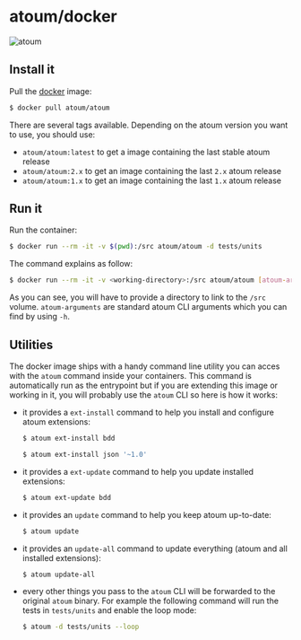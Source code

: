 # atoum/docker

![atoum](http://downloads.atoum.org/images/logo.png)

## Install it

Pull the [docker](https://www.docker.com/) image:

```sh
$ docker pull atoum/atoum
```

There are several tags available. Depending on the atoum version you want to use, you should use:

* `atoum/atoum:latest` to get a image containing the last stable atoum release
* `atoum/atoum:2.x` to get an image containing the last `2.x` atoum release
* `atoum/atoum:1.x` to get an image containing the last `1.x` atoum release

## Run it

Run the container:

```sh
$ docker run --rm -it -v $(pwd):/src atoum/atoum -d tests/units
```

The command explains as follow:

```sh
$ docker run --rm -it -v <working-directory>:/src atoum/atoum [atoum-arguments]
```

As you can see, you will have to provide a directory to link to the `/src` volume.
`atoum-arguments` are standard atoum CLI arguments which you can find by using `-h`.

## Utilities

The docker image ships with a handy command line utility you can acces with the `atoum` command
inside your containers. This command is automatically run as the entrypoint but if you are
extending this image or working in it, you will probably use the `atoum` CLI so here is
how it works:

* it provides a `ext-install` command to help you install and configure atoum extensions:

  ```sh
  $ atoum ext-install bdd

  $ atoum ext-install json '~1.0'
  ```

* it provides a `ext-update` command to help you update installed extensions:

  ```sh
  $ atoum ext-update bdd
  ```

* it provides an `update` command to help you keep atoum up-to-date:

  ```sh
  $ atoum update
  ```


* it provides an `update-all` command to update everything (atoum and all installed extensions):

  ```sh
  $ atoum update-all
  ```

* every other things you pass to the `atoum` CLI will be forwarded to the original `atoum` binary. For example
  the following command will run the tests in `tests/units` and enable the loop mode:

  ```sh
  $ atoum -d tests/units --loop
  ```
